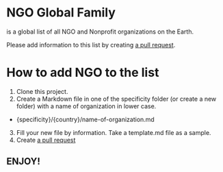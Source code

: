# NGO Global Family
  is a global list of all NGO and Nonprofit organizations on the Earth.
 
  Please add information to this list by creating [a pull request](https://github.com/ngo-global-family/list/pulls).
  
# How to add NGO to the list
1. Clone this project.
2. Create a Markdown file in one of the specificity folder (or create a new folder) with a name of organization in lower case.
- {specificity}/{country}/name-of-organization.md
3. Fill your new file by information. Take a template.md file as a sample.
4. Create [a pull request](https://github.com/ngo-global-family/list/pulls)

## ENJOY!
